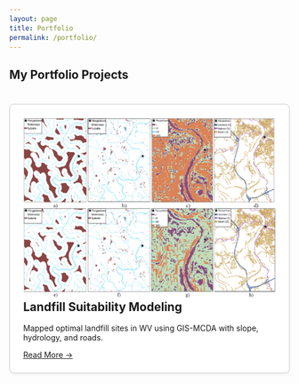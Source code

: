 ```yaml
---
layout: page
title: Portfolio
permalink: /portfolio/
---
```


<style>
.card-list {
  display: grid;
  grid-template-columns: repeat(auto-fit, minmax(300px, 1fr));
  gap: 20px;
  margin-top: 40px;
}
.card {
  border: 1px solid #ccc;
  padding: 1.5rem;
  border-radius: 8px;
  background-color: #fff;
  box-shadow: 0 2px 5px rgba(0,0,0,0.05);
}
.card h2 {
  margin-top: 0;
}
.card img {
  max-width: 100%;
  border-radius: 4px;
}
</style>

## My Portfolio Projects

<div class="card-list">

<div class="card">
  <img src="/assets/landfill_model.png" alt="Landfill model">
  <h2>Landfill Suitability Modeling</h2>
  <p>Mapped optimal landfill sites in WV using GIS-MCDA with slope, hydrology, and roads.</p>
  <a href="/2024/06/23/portfolio-test/">Read More →</a>
</div>

<!-- Add more cards here as you create posts -->

</div>
